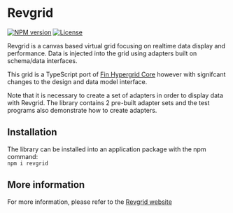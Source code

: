 # Revgrid

[![NPM version](https://img.shields.io/npm/v/revgrid)](https://www.npmjs.com/package/revgrid) [![License](https://img.shields.io/github/license/revgrid/revgrid)](https://img.shields.io/github/license/revgrid/revgrid)

Revgrid is a canvas based virtual grid focusing on realtime data display and performance. Data is injected into the grid using adapters built on schema/data interfaces.

This grid is a TypeScript port of [Fin Hypergrid Core](https://github.com/fin-hypergrid/core) however with signifcant changes to the design and data model interface.

Note that it is necessary to create a set of adapters in order to display data with Revgrid. The library contains 2 pre-built adapter sets and the test programs also demonstrate how to create adapters.

## Installation
The library can be installed into an application package with the npm command:\
`npm i revgrid`

## More information
For more information, please refer to the [Revgrid website](https://revgrid.github.io/revgrid/)

